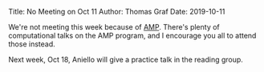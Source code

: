 Title: No Meeting on Oct 11
Author: Thomas Graf
Date: 2019-10-11

We're not meeting this week because of [AMP](https://www.stonybrook.edu/commcms/amp2019/). There's plenty of computational talks on the AMP program, and I encourage you all to attend those instead.

Next week, Oct 18, Aniello will give a practice talk in the reading group.
